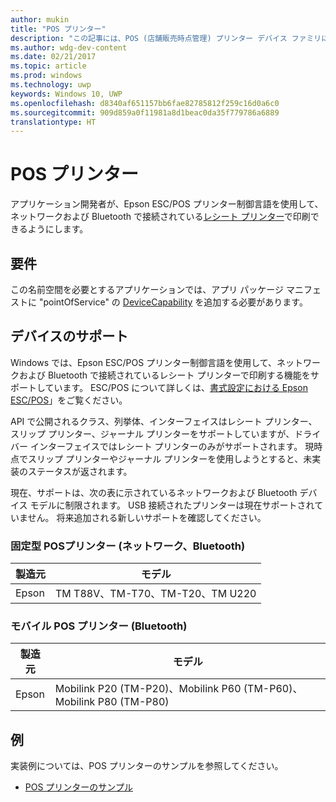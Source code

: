 ```yaml
---
author: mukin
title: "POS プリンター"
description: "この記事には、POS (店舗販売時点管理) プリンター デバイス ファミリに関する情報が含まれています"
ms.author: wdg-dev-content
ms.date: 02/21/2017
ms.topic: article
ms.prod: windows
ms.technology: uwp
keywords: Windows 10, UWP
ms.openlocfilehash: d8340af651157bb6fae82785812f259c16d0a6c0
ms.sourcegitcommit: 909d859a0f11981a8d1beac0da35f779786a6889
translationtype: HT
---
```

# <a name="pos-printer"></a>POS プリンター

アプリケーション開発者が、Epson ESC/POS プリンター制御言語を使用して、ネットワークおよび Bluetooth で接続されている[レシート プリンター](https://docs.microsoft.com/en-us/uwp/api/windows.devices.pointofservice.posprinter)で印刷できるようにします。

## <a name="requirements"></a>要件
この名前空間を必要とするアプリケーションでは、アプリ パッケージ マニフェストに "pointOfService" の [DeviceCapability](https://msdn.microsoft.com/library/4353c4fd-f038-4986-81ed-d2ec0c6235ef) を追加する必要があります。

## <a name="device-support"></a>デバイスのサポート
Windows では、Epson ESC/POS プリンター制御言語を使用して、ネットワークおよび Bluetooth で接続されているレシート プリンターで印刷する機能をサポートしています。 ESC/POS について詳しくは、[書式設定における Epson ESC/POS](https://docs.microsoft.com/en-us/windows/uwp/devices-sensors/epson-esc-pos-with-formatting)」をご覧ください。

API で公開されるクラス、列挙体、インターフェイスはレシート プリンター、スリップ プリンター、ジャーナル プリンターをサポートしていますが、ドライバー インターフェイスではレシート プリンターのみがサポートされます。 現時点でスリップ プリンターやジャーナル プリンターを使用しようとすると、未実装のステータスが返されます。

現在、サポートは、次の表に示されているネットワークおよび Bluetooth デバイス モデルに制限されます。 USB 接続されたプリンターは現在サポートされていません。 将来追加される新しいサポートを確認してください。

### <a name="stationary-pos-printers-network-bluetooth"></a>固定型 POSプリンター (ネットワーク、Bluetooth)
| 製造元 |    モデル |
|--------------|-----------|
| Epson |    TM T88V、TM-T70、TM-T20、TM U220 |

### <a name="mobile-pos-printers-bluetooth"></a>モバイル POS プリンター (Bluetooth)
| 製造元 |    モデル |
|--------------|-----------|
| Epson |    Mobilink P20 (TM-P20)、Mobilink P60 (TM-P60)、Mobilink P80 (TM-P80) |

## <a name="examples"></a>例
実装例については、POS プリンターのサンプルを参照してください。
+ [POS プリンターのサンプル](https://github.com/Microsoft/Windows-universal-samples/tree/master/Samples/PosPrinter)
